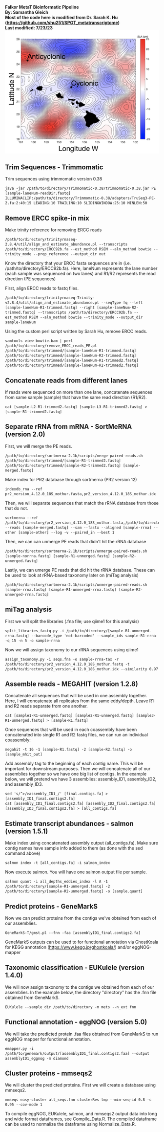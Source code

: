 **Falkor MetaT Bioinformatic Pipeline**  
**By: Samantha Gleich**  
**Most of the code here is modified from Dr. Sarah K. Hu (https://github.com/shu251/SPOT_metatranscriptome)**  
**Last modified: 7/23/23**
\
![](static/Contour.png)


## Trim Sequences - Trimmomatic
Trim sequences using trimmomatic version 0.38
```
java -jar /path/to/directory/Trimmomatic-0.38/trimmomatic-0.38.jar PE [sample-laneNum-readDir.fastq] ILLUMINACLIP:/path/to/directory/Trimmomatic-0.38/adapters/TruSeq3-PE-2.fa:2:40:15 LEADING:10 TRAILING:10 SLIDINGWINDOW:25:10 MINLEN:50
```
## Remove ERCC spike-in mix
Make trinity reference for removing ERCC reads
```
/path/to/directory/trinityrnaseq-2.8.4/util/align_and_estimate_abundance.pl --transcripts /path/to/directory/ERCC92b.fa --est_method RSEM --aln_method bowtie --trinity_mode --prep_reference --output_dir out
```
Know the directory that your ERCC fasta sequences are in (i.e. /path/to/directory/ERCC92b.fa). Here, laneNum represents the lane number (each sample was sequenced on two lanes) and R1/R2 represents the read direction (PE sequences)  

First, align ERCC reads to fastq files.
```
/path/to/directory/trinityrnaseq-Trinity-v2.8.4/util/align_and_estimate_abundance.pl --seqType fq --left [sample-laneNum-R1-trimmed.fastq] --right [sample-laneNum-R2-trimmed.fastq] --transcripts /path/to/directory/ERCC92b.fa --est_method RSEM --aln_method bowtie --trinity_mode --output_dir sample-laneNum
```
Using the custom perl script written by Sarah Hu, remove ERCC reads.
```
samtools view bowtie.bam | perl /path/to/directory/remove_ERCC_reads_PE.pl /path/to/directory/trimmed/[sample-laneNum-R1-trimmed.fastq] /path/to/directory/trimmed/[sample-laneNum-R2-trimmed.fastq] /path/to/directory/trimmed/[sample-laneNum-R1-trimmed2.fastq] /path/to/directory/trimmed/[sample-laneNum-R2-trimmed2.fastq]
```
## Concatenate reads from different lanes
If reads were sequenced on more than one lane, concatenate sequences from same sample (sample) that have the same read direction (R1/R2).
```
cat [sample-L2-R1-trimmed2.fastq] [sample-L3-R1-trimmed2.fastq] > [sample-R1-trimmed2.fastq]
```
## Separate rRNA from mRNA - SortMeRNA (version 2.0)
First, we will merge the PE reads.
```
/path/to/directory/sortmerna-2.1b/scripts/merge-paired-reads.sh /path/to/directory/trimmed/[sample-R1-trimmed2.fastq] /path/to/directory/trimmed/[sample-R2-trimmed2.fastq] [sample-merged.fastq]
```
Make index for PR2 database through sortmerna (PR2 version 12)
```
indexdb_rna --ref pr2_version_4.12.0_18S_mothur.fasta,pr2_version_4.12.0_18S_mothur.idx
```

Then, we will separate sequences that match the rRNA database from those that do not.
```
sortmerna --ref /path/to/directory/pr2_version_4.12.0_18S_mothur.fasta,/path/to/directory/pr2_version_4.12.0_18S_mothur.idx --reads [sample-merged.fastq] --sam --fastx --aligned [sample-rrna] --other [sample-other] --log -v --paired_in --best 1
```
Then, we can can unmerge PE reads that didn't hit the rRNA database
```
/path/to/directory/sortmerna-2.1b/scripts/unmerge-paired-reads.sh [sample-norrna.fastq] [sample-R1-unmerged.fastq] [sample-R2-unmerged.fastq]
```
Lastly, we can umerge PE reads that did hit the rRNA database. These can be used to look at rRNA-based taxonomy later on (miTag analysis)
```
/path/to/directory/sortmerna-2.1b/scripts/unmerge-paired-reads.sh [sample-rrna.fastq] [sample-R1-unmerged-rrna.fastq] [sample-R2-unmerged-rrna.fastq]
```
## miTag analysis
First we will split the libraries (.fna file; use qiime1 for this analysis)
```
split_libraries_fastq.py -i /path/to/directory/[sample-R1-unmerged-rrna.fastq] --barcode_type 'not-barcoded' --sample_ids sample-R1-rrna -q 15 -n 5 -o sample-rrna
```
Now we will assign taxonomy to our rRNA sequences using qiime1
```
assign_taxonomy.py -i seqs.fna -o sample-rrna-tax -r /path/to/directory/pr2_version_4.12.0_18S_mothur.fastq -t /path/to/directory/pr2_version_4.12.0_18S_mothur.idx --similarity 0.97
```

## Assemble reads - MEGAHIT (version 1.2.8)
Concatenate all sequences that will be used in one assembly together. Here, I will concatenate all replicates from the same eddy/depth. Leave R1 and R2 reads separate from one another.
```
cat [sample1-R1-unmerged.fastq] [sample2-R1-unmerged.fastq] [sample3-R1-unmerged.fastq] > [sample-R1.fastq]
```
Once sequences that will be used in each coassembly have been concatenated into single R1 and R2 fastq files, we can run an individual coassembly: 
```
megahit -t 16 -1 [sample-R1.fastq] -2 [sample-R2.fastq] -o [sample_mhit_out]
```
Add assembly tag to the beginning of each contig name. This will be important for downstream purposes. Then we will concatenate all of our assemblies together so we have one big list of contigs. In the example below, we will pretend we have 3 assemblies: assembly_ID1, assembly_ID2, and assembly_ID3.
```
sed 's/^>/>assembly_ID1_/' [final.contigs.fa] > [assembly_ID1_final.contigs2.fa]
cat [assembly_ID1_final.contigs2.fa] [assembly_ID2_final.contigs2.fa] [assembly_ID3_final.contigs2.fa] > [all_contigs.fa]
```
## Estimate transcript abundances - salmon (version 1.5.1)
Make index using concatenated assembly output (all_contigs.fa). Make sure contig names have sample info added to them (as done with the sed command above)
```
salmon index -t [all_contigs.fa] -i salmon_index
```
Now execute salmon. You will have one salmon output file per sample. 
```
salmon quant -i all_depths_eddies_index -l A -1 /path/to/directory/[sample-R1-unmerged.fastq] -2 /path/to/directory/[sample-R2-unmerged.fastq] -o [sample.quant]
```
## Predict proteins - GeneMarkS
Now we can predict proteins from the contigs we've obtained from each of our assemblies. 
```
GeneMarkS-T/gmst.pl --fnn -faa [assemblyID1_final.contigs2.fa]
```
GeneMarkS outputs can be used to for functional annotation via GhostKoala for KEGG annotation (https://www.kegg.jp/ghostkoala/) and/or eggNOG-mapper 

## Taxonomic classification - EUKulele (version 1.4.0)
We will now assign taxonomy to the contigs we obtained from each of our assemblies. In the example below, the directory "directory" has the .fnn file obtained from GeneMarkS.
```
EUKulele --sample_dir /path/to/directory -m mets --n_ext fnn
```
## Functional annotation - eggNOG (version 5.0)
We will take the predicted protein .faa files obtained from GeneMarkS to run eggNOG mapper for functional annotation. 
```
emapper.py -i /path/to/genemark/output/[assemblyID1_final.contigs2.faa] --output assemblyID1_eggnog -m diamond
```
## Cluster proteins - mmseqs2
We will cluster the predicted proteins. First we will create a database using mmseqs2.
```
mmseqs easy-cluster all_seqs.fnn clusterRes tmp --min-seq-id 0.8 -c 0.95 --cov-mode 1 
```
To compile eggNOG, EUKulele, salmon, and mmseqs2 output data into long and wide format dataframes, see Compile_Data.R. The compiled dataframe can be used to normalize the dataframe using Normalize_Data.R.
